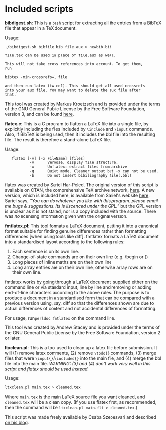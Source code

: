 Included scripts
================


__bibdigest.sh__: This is a `bash` script for extracting all the entries from a
BibTeX file that appear in a TeX document. 

Usage:

    ./bibdigest.sh bibfile.bib file.aux > newbib.bib
   
    file.tex can be used in place of file.aux as well.
    
    This will not take cross references into account. To get them,
    run
    
    bibtex -min-crossrefs=1 file
   
    and then run latex (twice?). This should get all used crossrefs
    into your aux file. You may want to delete the aux file after 
    that.



This tool was created by Markus Kroetzsch and is provided under the terms of the
GNU General Public License by the Free Software Foundation, version 3, and can
be found [here][bib].


__flatex.c__: This is a C program to flatten a LaTeX file into a single file, by
explicitly including the files included by `\include` and `\input` commands.
Also, if BibTeX is being used, then it includes the bbl file into the resulting
file. The result is therefore a stand-alone LaTeX file.

Usage:

       flatex [-v] [-x FileName] [files]
               -v      Verbose, display file structure.
               -x      Unflatex: extract files from archive
               -q      Quiet mode. Cleaner output but -x can not be used.
               -b      Do not insert bibiliography file(.bbl)


flatex was created by Sariel Har-Peled. The original version of this script is
available on CTAN, the comprehensive TeX archive network, [here][flatten]. A
new version, which is included here, is available from Sariel's website
[here][newflatten]. Sariel says, _"You can do whatever you like with this
program. please email me bugs & suggestions. Its is liscenced under the GPL."_
but the GPL version is unclear as it is not stated, nor is a copy included with
the source. There was _no_ licensing information given with the original version. 

__fmtlatex.pl__: This tool formats a LaTeX document, putting it into a canonical
format suitable for finding genuine differences rather than formatting
differences [when using tools like diff]. fmtlatex formats a LaTeX document into
a standardised layout according to the following rules:

1. Each sentence is on its own line.
2. Change-of-state commands are on their own line (e.g. \begin or \[)
3. Long pieces of inline maths are on their own line
4. Long array entries are on their own line, otherwise array rows are on their own line.


fmtlatex works by going through a LaTeX document, supplied either on the command
line or via standard input, line by line and removing or adding end-of-line
characters according to the above rules.  The purpose is to produce a document
in a standardised form that can be compared with a previous version using, say,
diff so that the differences shown are due to actual differences of content and
not accidental differences of formatting.

For usage, run`perldoc fmtlatex` on the command line.

This tool was created by Andrew Stacey and is provided under the terms of the
GNU General Public License by the Free Software Foundation, version 2 or later. 


__ltxclean.pl__: This is a tool used to clean up a latex file before submission.
It will (1) remove latex comments, (2) remove `\todo{}` commands, (3) merge
files that were `\input{}`/`\included{}` into the main file, and (4) merge the
bbl file into the main file. _WARNING: (3) and (4) don't work very well in this
script and flatex should be used instead._

Usage:

```sh
ltxclean.pl main.tex > cleaned.tex
```

Where `main.tex` is the main LaTeX source file you want cleaned, and
`cleaned.tex` will be a clean copy. (If you use flatex first, as recommended,
then the command will be `ltxclean.pl main.flt > cleaned.tex`.)

This script was made freely available by Csaba Szepesvari and described [on his
blog][clean].


[bib]: http://korrekt.org/page/Note:How_to_Extract_Used_Entries_From_BibTeX_Files
[flatten]: http://www.ctan.org/pkg/flatex 
[newflatten]: http://sarielhp.org/progs/flatex/
[clean]: http://readingsml.blogspot.com/2011/04/useful-latexsvn-tools-merge-clean-svn.html

